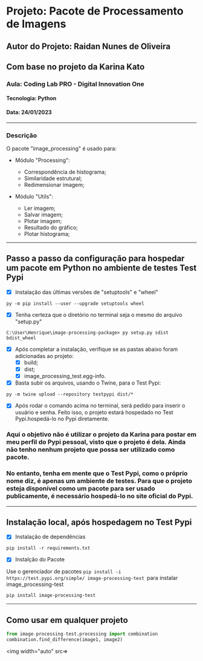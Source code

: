 # Projeto: Pacote de Processamento de Imagens
## Autor do Projeto: Raidan Nunes de Oliveira
## Com base no projeto da Karina Kato
### Aula: Coding Lab PRO - Digital Innovation One
#### Tecnologia: Python
#### Data: 24/01/2023
-----------------------------------------
### Descrição
O pacote "image_processing" é usado para:

- Módulo "Processing":
  - Correspondência de histograma;
  - Similaridade estrutural;
  - Redimensionar imagem;

- Módulo "Utils":
  - Ler imagem;
  - Salvar imagem;
  - Plotar imagem;
  - Resultado do gráfico;
  - Plotar histograma;
---------------------------------------------
## Passo a passo da configuração para hospedar um pacote em Python no ambiente de testes Test Pypi

- [x] Instalação das últimas versões de "setuptools" e "wheel"

```
py -m pip install --user --upgrade setuptools wheel
```
- [x] Tenha certeza que o diretório no terminal seja o mesmo do arquivo "setup.py"

```
C:\User\Henrique\image-processing-package> py setup.py sdist bdist_wheel
```

- [x] Após completar a instalação, verifique se as pastas abaixo foram adicionadas ao projeto:
  - [x] build;
  - [x] dist;
  - [x] image_processing_test.egg-info.

- [x] Basta subir os arquivos, usando o Twine, para o Test Pypi:

```
py -m twine upload --repository testpypi dist/*
```

- [x] Após rodar o comando acima no terminal, será pedido para inserir o usuário e senha. Feito isso, o projeto estará hospedado no Test Pypi.hospedá-lo no Pypi diretamente.

### Aqui o objetivo não é utilizar o projeto da Karina para postar em meu perfil do Pypi pessoal, visto que o projeto é dela. Ainda não tenho nenhum projeto que possa ser utilizado como pacote.

### No entanto, tenha em mente que o Test Pypi, como o próprio nome diz, é apenas um ambiente de testes. Para que o projeto esteja disponível como um pacote para ser usado publicamente, é necessário hospedá-lo no site oficial do Pypi.
----------------------------------------------------
## Instalação local, após hospedagem no Test Pypi

- [x] Instalação de dependências
```
pip install -r requirements.txt
```

- [x] Instalção do Pacote

Use o gerenciador de pacotes ```pip install -i https://test.pypi.org/simple/ image-processing-test ```para instalar image_processing-test

```bash
pip install image-processing-test
```
-------------------------------------------------
## Como usar em qualquer projeto

```python
from image-processing-test.processing import combination
combination.find_difference(image1, image2)
```
<img width="auto" src=>

